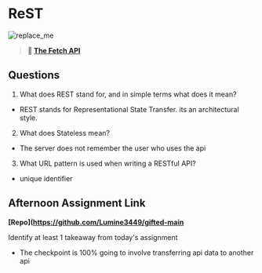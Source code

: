 # ReST

![replace_me](https://codeworks.blob.core.windows.net/public/assets/img/illustrations/placeholder.svg)

> **📖 [The Fetch API](https://codeworksacademy.com/fs-student-guide/resources/wk4/04-Fetch)**

## Questions

1. What does REST stand for, and in simple terms what does it mean?
- REST stands for  Representational State Transfer. its an architectural style.
2. What does Stateless mean?
- The server does not remember the user who uses the api
3. What URL pattern is used when writing a RESTful API?
- unique identifier 
## Afternoon Assignment Link

**[Repo](https://github.com/Lumine3449/gifted-main**

Identify at least 1 takeaway from today's assignment
- The checkpoint is 100% going to involve transferring api data to another api